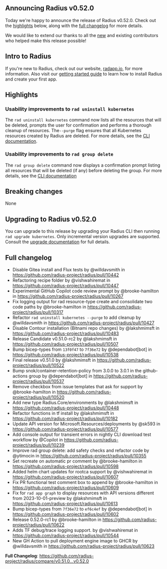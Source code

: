 ## Announcing Radius v0.52.0

Today we're happy to announce the release of Radius v0.52.0. Check out the [highlights](#highlights) below, along with the [full changelog](#full-changelog) for more details.

We would like to extend our thanks to all the [new](#new-contributors) and existing contributors who helped make this release possible!

## Intro to Radius

If you're new to Radius, check out our website, [radapp.io](https://radapp.io), for more information. Also visit our [getting started guide](https://docs.radapp.io/getting-started/) to learn how to install Radius and create your first app.

## Highlights

### Usability improvements to `rad uninstall kubernetes`

The `rad uninstall kubernetes` command now lists all the resources that will be deleted, prompts the user for confirmation and performs a thorough cleanup of resources. The`--purge` flag ensures that all Kubernetes resources created by Radius are deleted. For more details, see the [CLI documentation](https://docs.radapp.io/reference/cli/rad_uninstall_kubernetes/).

### Usability improvements to `rad group delete`

The `rad group delete` command now displays a confirmation prompt listing all resources that will be deleted (if any) before deleting the group. For more details, see the [CLI documentation](https://docs.radapp.io/reference/cli/rad_group_delete/)

## Breaking changes

None

## Upgrading to Radius v0.52.0

You can upgrade to this release by upgrading your Radius CLI then running `rad upgrade kubernetes`. Only incremental version upgrades are supported. Consult the [upgrade documentation](https://docs.radapp.io/guides/operations/kubernetes/kubernetes-upgrade/) for full details.

## Full changelog

- Disable Gitea install and Flux tests by @willdavsmith in https://github.com/radius-project/radius/pull/10442
- Refactoring recipe folder by @vishwahiremat in https://github.com/radius-project/radius/pull/10447
- Experimental GitHub Copilot code review prompt by @brooke-hamilton in https://github.com/radius-project/radius/pull/10267
- Fix logging output for rad resource-type create and consolidate two code paths by @brooke-hamilton in https://github.com/radius-project/radius/pull/10317
- Refactor `rad uninstall kubernetes --purge` to add cleanup by @willdavsmith in https://github.com/radius-project/radius/pull/10427
- Disable Contour installation (Bitnami repo changes) by @lakshmimsft in https://github.com/radius-project/radius/pull/10483
- Release Candidate v0.51.0-rc2 by @lakshmimsft in https://github.com/radius-project/radius/pull/10507
- Bump bicep-types from `13f0f47` to `7f36e72` by @dependabot[bot] in https://github.com/radius-project/radius/pull/10538
- Final release v0.51.0 by @lakshmimsft in https://github.com/radius-project/radius/pull/10522
- Bump snok/container-retention-policy from 3.0.0 to 3.0.1 in the github-actions group by @dependabot[bot] in https://github.com/radius-project/radius/pull/10537
- Remove checkbox from issue templates that ask for support by @brooke-hamilton in https://github.com/radius-project/radius/pull/10520
- Add new type Radius.Core/environments by @lakshmimsft in https://github.com/radius-project/radius/pull/10448
- Refactor functions in tf install by @lakshmimsft in https://github.com/radius-project/radius/pull/10182
- Update API version for Microsoft.Resources/deployments by @sk593 in https://github.com/radius-project/radius/pull/10577
- Add console output for transient errors in nightly CLI download test workflow by @Copilot in https://github.com/radius-project/radius/pull/10239
- Improve rad group delete: add safety checks and refactor code by @ytimocin in https://github.com/radius-project/radius/pull/10355
- Set recreate on automatic pr comment by @brooke-hamilton in https://github.com/radius-project/radius/pull/10598
- Added helm chart updates for rootca support by @vishwahiremat in https://github.com/radius-project/radius/pull/10607
- Fix PR functional test comment box to append by @brooke-hamilton in https://github.com/radius-project/radius/pull/10609
- Fix for `rad app graph` to display resources with API versions different from 2023-10-01-preview by @lakshmimsft in https://github.com/radius-project/radius/pull/10613
- Bump bicep-types from `7f36e72` to `ef6c4ef` by @dependabot[bot] in https://github.com/radius-project/radius/pull/10602
- Release 0.52.0-rc1 by @brooke-hamilton in https://github.com/radius-project/radius/pull/10622
- Adds TF debug/trace logging support. by @vishwahiremat in https://github.com/radius-project/radius/pull/10544
- New GH Action to pull deployment engine image to GHCR by @willdavsmith in https://github.com/radius-project/radius/pull/10623

**Full Changelog**: https://github.com/radius-project/radius/compare/v0.51.0...v0.52.0
